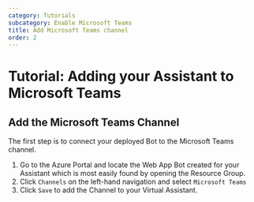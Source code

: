 ```yaml
---
category: Tutorials
subcategory: Enable Microsoft Teams
title: Add Microsoft Teams channel
order: 2
---
```


# Tutorial: Adding your Assistant to Microsoft Teams

## Add the Microsoft Teams Channel

The first step is to connect your deployed Bot to the Microsoft Teams channel.

1. Go to the Azure Portal and locate the Web App Bot created for your Assistant which is most easily found by opening the Resource Group.
2. Click `Channels` on the left-hand navigation and select `Microsoft Teams`
3. Click `Save` to add the Channel to your Virtual Assistant.